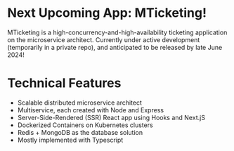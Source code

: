 # Next Upcoming App: MTicketing!
MTicketing is a high-concurrency-and-high-availability ticketing application on the microservice architect.
Currently under active development (temporarily in a private repo), and anticipated to be released by late June 2024!

# Technical Features
- Scalable distributed microservice architect
- Multiservice, each created with Node and Express
- Server-Side-Rendered (SSR) React app using Hooks and Next.jS
- Dockerized Containers on Kubernetes clusters
- Redis + MongoDB as the database solution
- Mostly implemented with Typescript
